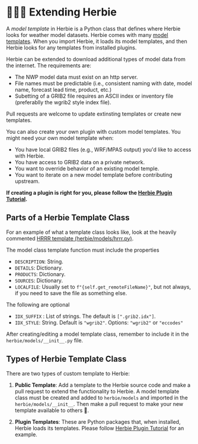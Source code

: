 # 👷🏻‍♂️ Extending Herbie

A _model template_ in Herbie is a Python class that defines where Herbie looks for weather model datasets. Herbie comes with many [model templates](https://github.com/blaylockbk/Herbie/tree/main/src/herbie/models). When you import Herbie, it loads its model templates, and then Herbie looks for any templates from installed plugins.

Herbie can be extended to download additional types of model data from the internet. The requirements are:

- The NWP model data must exist on an http server.
- File names must be predictable (i.e., consistent naming with date, model name, forecast lead time, product, etc.)
- Subetting of a GRIB2 file requires an ASCII index or inventory file (preferablly the wgrib2 style index file).

Pull requests are welcome to update extinsting templates or create new templates.

You can also create your own plugin with custom model templates. You might need your own model template when:

- You have local GRIB2 files (e.g., WRF/MPAS output) you'd like to access with Herbie.
- You have access to GRIB2 data on a private network.
- You want to override behavior of an existing model temple.
- You want to iterate on a new model template before contributing upstream.

**If creating a plugin is right for you, please follow the [Herbie Plugin Tutorial](https://github.com/blaylockbk/herbie-plugin-tutorial).**

## Parts of a Herbie Template Class

For an example of what a template class looks like, look at the heavily commented [HRRR template (herbie/models/hrrr.py)](https://github.com/blaylockbk/Herbie/blob/main/herbie/models/hrrr.py).

The model class template function must include the properties

- `DESCRIPTION`: String.
- `DETAILS`: Dictionary.
- `PRODUCTS`: Dictionary.
- `SOURCES`: Dictionary.
- `LOCALFILE`: Usually set to `f"{self.get_remoteFileName}"`, but not always, if you need to save the file as something else.

The following are optional

- `IDX_SUFFIX` : List of strings. The default is `[".grib2.idx"]`.
- `IDX_STYLE`: String. Default is `"wgrib2"`. Options: `"wgrib2"` or `"eccodes"`

After creating/editing a model template class, remember to include it in the `herbie/models/__init__.py` file.


## Types of Herbie Template Class

There are two types of custom template to Herbie:

1. **Public Template**: Add a template to the Herbie source code and make a pull request to extend the functionality to Herbie. A model template class must be created and added to `herbie/models` and imported in the `herbie/models/__init__`. Then make a pull request to make your new template available to others 🙂.

1. **Plugin Templates**: These are Python packages that, when installed, Herbie loads its templates. Please follow [Herbie Plugin Tutorial](https://github.com/blaylockbk/herbie-plugin-tutorial) for an example.
